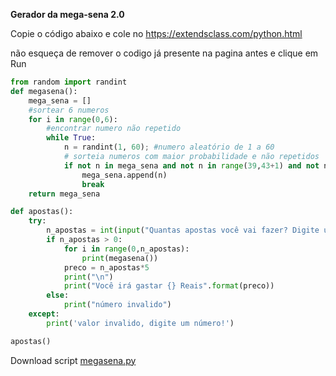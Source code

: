 **Gerador da mega-sena 2.0**

Copie o código abaixo e cole no https://extendsclass.com/python.html

não esqueça de remover o codigo já presente na pagina antes
e clique em Run

```python
from random import randint
def megasena():
    mega_sena = []
    #sortear 6 numeros
    for i in range(0,6):        
        #encontrar numero não repetido
        while True:
            n = randint(1, 60); #numero aleatório de 1 a 60
            # sorteia numeros com maior probabilidade e não repetidos
            if not n in mega_sena and not n in range(39,43+1) and not n in range(45,52+1) and not n in range(54,57+1) and not n in range(59,60+1):
                mega_sena.append(n)                    
                break
    return mega_sena    

def apostas():
    try:
        n_apostas = int(input("Quantas apostas você vai fazer? Digite um numero:"))
        if n_apostas > 0:
            for i in range(0,n_apostas):
                print(megasena())
            preco = n_apostas*5
            print("\n")
            print("Você irá gastar {} Reais".format(preco))
        else:
            print("número invalido")
    except:
        print('valor invalido, digite um número!')

apostas()
```

Download script [megasena.py](https://raw.githubusercontent.com/zoreu/gerador_megasena/main/megasena.py)
